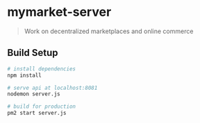 # mymarket-server

> Work on decentralized marketplaces and online commerce

## Build Setup

``` bash
# install dependencies
npm install

# serve api at localhost:8081
nodemon server.js

# build for production
pm2 start server.js
```
